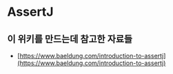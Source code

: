 # AssertJ

## 이 위키를 만드는데 참고한 자료들&#x20;

* [https://www.baeldung.com/introduction-to-assertj](https://www.baeldung.com/introduction-to-assertj)

